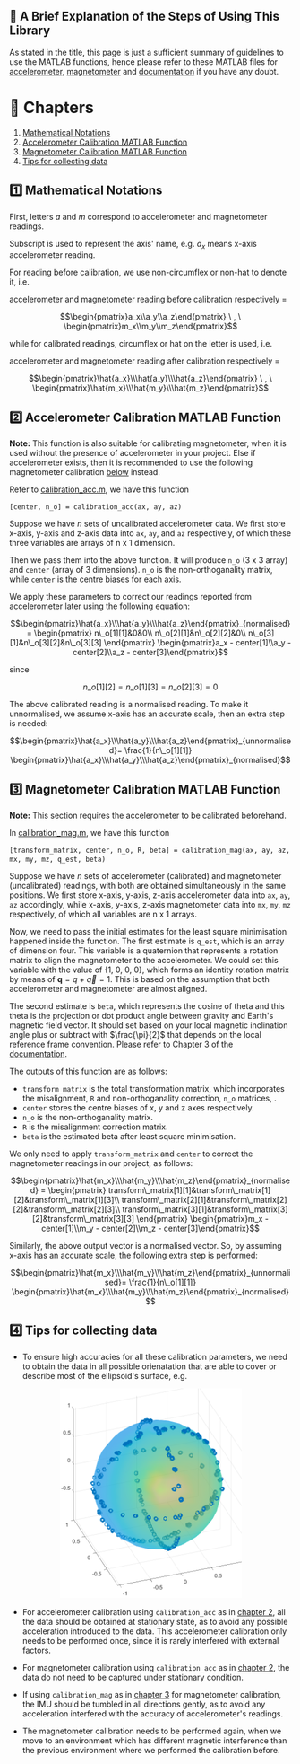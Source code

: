 ## :star2: A Brief Explanation of the Steps of Using This Library

As stated in the title, this page is just a sufficient summary of guidelines to use the MATLAB functions, hence please refer to these MATLAB files for [accelerometer](calibration_acc.m), [magnetometer](calibration_mag.m) and [documentation](../Working%20Principle/Working%20Principle.pdf) if you have any doubt.

# :notebook_with_decorative_cover: Chapters
1. [Mathematical Notations](#one-Mathematical-Notations)
2. [Accelerometer Calibration MATLAB Function](#two-Accelerometer-Calibration-MATLAB-Function)
3. [Magnetometer Calibration MATLAB Function](#three-Magnetometer-Calibration-MATLAB-Function)
4. [Tips for collecting data](#four-Tips-for-collecting-data)

## :one: Mathematical Notations

First, letters $a$ and $m$ correspond to accelerometer and magnetometer readings. 

Subscript is used to represent the axis' name, e.g. $a_x$ means x-axis accelerometer reading.

For reading before calibration, we use non-circumflex or non-hat to denote it, i.e. 

accelerometer and magnetometer reading before calibration respectively = 
```math
\begin{pmatrix}a_x\\a_y\\a_z\end{pmatrix} \ , \   \begin{pmatrix}m_x\\m_y\\m_z\end{pmatrix}
```

while for calibrated readings, circumflex or hat on the letter is used, i.e.

accelerometer and magnetometer reading after calibration respectively = 
```math
\begin{pmatrix}\hat{a_x}\\\hat{a_y}\\\hat{a_z}\end{pmatrix} \ , \   \begin{pmatrix}\hat{m_x}\\\hat{m_y}\\\hat{m_z}\end{pmatrix}
```

## :two: Accelerometer Calibration MATLAB Function

**Note:** This function is also suitable for calibrating magnetometer, when it is used without the presence of accelerometer in your project. Else if accelerometer exists, then it is recommended to use the following magnetometer calibration [below](#three-Magnetometer-Calibration-MATLAB-Function) instead.

Refer to [calibration_acc.m](calibration_acc.m), we have this function

```
[center, n_o] = calibration_acc(ax, ay, az)
```

Suppose we have $n$ sets of uncalibrated accelerometer data. We first store x-axis, y-axis and z-axis data into ```ax```, ```ay```, and ```az``` respectively, of which these three variables are arrays of n x 1 dimension.

Then we pass them into the above function. It will produce 
 ```n_o``` (3 x 3 array) and ```center``` (array of 3 dimensions). ```n_o``` is the non-orthoganality matrix, while ```center``` is the centre biases for each axis.

We apply these parameters to correct our readings reported from accelerometer later using the following equation:
```math
\begin{pmatrix}\hat{a_x}\\\hat{a_y}\\\hat{a_z}\end{pmatrix}_{normalised}=
\begin{pmatrix}
n\_o[1][1]&0&0\\
n\_o[2][1]&n\_o[2][2]&0\\
n\_o[3][1]&n\_o[3][2]&n\_o[3][3]
\end{pmatrix}
\begin{pmatrix}a_x - center[1]\\a_y - center[2]\\a_z - center[3]\end{pmatrix}
```
since
```math
n\_o[1][2] = n\_o[1][3] = n\_o[2][3] = 0
```

The above calibrated reading is a normalised reading. To make it unnormalised, we assume x-axis has an accurate scale, then an extra step is needed:

```math
\begin{pmatrix}\hat{a_x}\\\hat{a_y}\\\hat{a_z}\end{pmatrix}_{unnormalised}=
\frac{1}{n\_o[1][1]}
\begin{pmatrix}\hat{a_x}\\\hat{a_y}\\\hat{a_z}\end{pmatrix}_{normalised}
```

## :three: Magnetometer Calibration MATLAB Function

**Note:** This section requires the accelerometer to be calibrated beforehand.

In [calibration_mag.m](calibration_mag.m), we have this function

```
[transform_matrix, center, n_o, R, beta] = calibration_mag(ax, ay, az, mx, my, mz, q_est, beta)
```

Suppose we have $n$ sets of accelerometer (calibrated) and magnetometer (uncalibrated) readings, with both are obtained simultaneously in the same positions. We first store x-axis, y-axis, z-axis accelerometer data into ```ax```, ```ay```, ```az``` accordingly, while x-axis, y-axis, z-axis magnetometer data into ```mx```, ```my```, ```mz``` respectively, of which all variables are n x 1 arrays.

Now, we need to pass the initial estimates for the least square minimisation happened inside the function. The first estimate is ```q_est```, which is an array of dimension four. This variable is a quaternion that represents a rotation matrix to align the magnetometer to the accelerometer. We could set this variable with the value of {1, 0, 0, 0}, which forms an identity rotation matrix by means of $\mathbf{q} = q + \vec{q} = 1$. This is based on the assumption that both accelerometer and magnetometer are almost aligned.

The second estimate is ```beta```, which represents the cosine of theta and this theta is the projection or dot product angle between gravity and Earth's magnetic field vector. It should set based on your local magnetic inclination angle plus or subtract with $\frac{\pi}{2}$ that depends on the local reference frame convention. Please refer to Chapter 3 of the [documentation](../Working%20Principle/Working%20Principle.pdf).

The outputs of this function are as follows:
* ```transform_matrix``` is the total transformation matrix, which incorporates the misalignment, ```R``` and non-orthoganality correction, ```n_o``` matrices, .
* ```center``` stores the centre biases of x, y and z axes respectively.
* ```n_o``` is the non-orthoganality matrix.
* ```R``` is the misalignment correction matrix.
* ```beta``` is the estimated beta after least square minimisation.

We only need to apply ```transform_matrix``` and ```center``` to correct the magnetometer readings in our project, as follows:
```math
\begin{pmatrix}\hat{m_x}\\\hat{m_y}\\\hat{m_z}\end{pmatrix}_{normalised}
=
\begin{pmatrix}
transform\_matrix[1][1]&transform\_matrix[1][2]&transform\_matrix[1][3]\\
transform\_matrix[2][1]&transform\_matrix[2][2]&transform\_matrix[2][3]\\
transform\_matrix[3][1]&transform\_matrix[3][2]&transform\_matrix[3][3]
\end{pmatrix}
\begin{pmatrix}m_x - center[1]\\m_y - center[2]\\m_z - center[3]\end{pmatrix}
```

Similarly, the above output vector is a normalised vector. So, by assuming x-axis has an accurate scale, the following extra step is performed:

```math
\begin{pmatrix}\hat{m_x}\\\hat{m_y}\\\hat{m_z}\end{pmatrix}_{unnormalised}=
\frac{1}{n\_o[1][1]}
\begin{pmatrix}\hat{m_x}\\\hat{m_y}\\\hat{m_z}\end{pmatrix}_{normalised}
```

## :four: Tips for collecting data

* To ensure high accuracies for all these calibration parameters, we need to obtain the data in all possible orienatation that are able to cover or describe most of the ellipsoid's surface, e.g.

<div align="center"><img src="../Images/accelerometer_plot.png" width="325" height="auto" class="center"></div>

* For accelerometer calibration using ```calibration_acc``` as in [chapter 2](#two-Accelerometer-Calibration-MATLAB-Function), all the data should be obtained at stationary state, as to avoid any possible acceleration introduced to the data. This accelerometer calibration only needs to be performed once, since it is rarely interfered with external factors.

* For magnetometer calibration using ```calibration_acc``` as in [chapter 2](#two-Accelerometer-Calibration-MATLAB-Function), the data do not need to be captured under stationary condition.

* If using ```calibration_mag``` as in [chapter 3](#three-Magnetometer-Calibration-MATLAB-Function) for magnetometer calibration, the IMU should be tumbled in all directions gently, as to avoid any acceleration interfered with the accuracy of accelerometer's readings.

* The magnetometer calibration needs to be performed again, when we move to an environment which has different magnetic interference than the previous environment where we performed the calibration before.